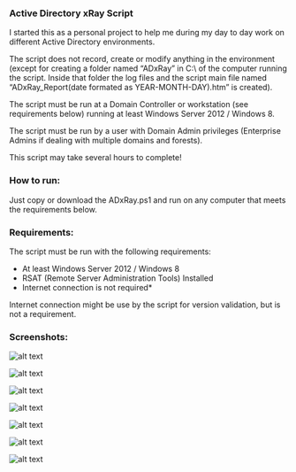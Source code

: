 ### Active Directory xRay Script

I started this as a personal project to help me during my day to day work on different Active Directory environments.

The script does not record, create or modify anything in the environment (except for creating a folder named “ADxRay” in C:\ of the computer running the script. Inside that folder the log files and the script main file named “ADxRay_Report(date formated as YEAR-MONTH-DAY).htm” is created). 

The script must be run at a Domain Controller or workstation (see requirements below) running at least Windows Server 2012 / Windows 8. 

The script must be run by a user with Domain Admin privileges (Enterprise Admins if dealing with multiple domains and forests).

This script may take several hours to complete!


### How to run:

Just copy or download the ADxRay.ps1 and run on any computer that meets the requirements below.

### Requirements:

The script must be run with the following requirements:

 - At least Windows Server 2012 / Windows 8
 - RSAT (Remote Server Administration Tools) Installed
 - Internet connection is not required*
 
Internet connection might be use by the script for version validation, but is not a requirement. 




### Screenshots:




![alt text](https://github.com/Merola132/ADxRay/raw/master/Docs/0.png)



![alt text](https://github.com/Merola132/ADxRay/raw/master/Docs/1.png)



![alt text](https://github.com/Merola132/ADxRay/raw/master/Docs/2.png)



![alt text](https://github.com/Merola132/ADxRay/raw/master/Docs/3.png)



![alt text](https://github.com/Merola132/ADxRay/raw/master/Docs/4.png)




![alt text](https://github.com/Merola132/ADxRay/raw/master/Docs/5.png)



![alt text](https://github.com/Merola132/ADxRay/raw/master/Docs/6.png)
